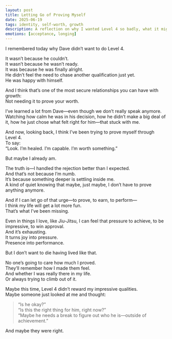 ```yaml
---
layout: post
title: Letting Go of Proving Myself
date: 2025-06-19
tags: identity, self-worth, growth
description: A reflection on why I wanted Level 4 so badly, what it might have represented, and how I’m beginning to loosen my grip on the need to prove anything at all.
emotions: [acceptance, longing]
---
```


I remembered today why Dave didn’t want to do Level 4.

It wasn’t because he couldn’t.  
It wasn’t because he wasn’t ready.  
It was because he was finally alright.  
He didn’t feel the need to chase another qualification just yet.  
He was happy with himself.

And I think that’s one of the most secure relationships you can have with growth:  
Not needing it to prove your worth.

I’ve learned a lot from Dave—even though we don’t really speak anymore.  
Watching how calm he was in his decision, how he didn’t make a big deal of it, how he just chose what felt right for him—that stuck with me.

And now, looking back, I think I’ve been trying to prove myself through Level 4.  
To say:  
“Look. I’m healed. I’m capable. I’m worth something.”

But maybe I already am.

The truth is—I handled the rejection better than I expected.  
And that’s not because I’m numb.  
It’s because something deeper is settling inside me.  
A kind of quiet knowing that maybe, just maybe, I don’t have to prove anything anymore.

And if I can let go of that urge—to prove, to earn, to perform—  
I think my life will get a lot more fun.  
That’s what I’ve been missing.

Even in things I love, like Jiu-Jitsu, I can feel that pressure to achieve, to be impressive, to win approval.  
And it’s exhausting.  
It turns joy into pressure.  
Presence into performance.

But I don’t want to die having lived like that.

No one’s going to care how much I proved.  
They’ll remember how I made them feel.  
And whether I was really there in my life.  
Or always trying to climb out of it.

Maybe this time, Level 4 didn’t reward my impressive qualities.  
Maybe someone just looked at me and thought:

> “Is he okay?”  
> “Is this the right thing for him, right now?”  
> “Maybe he needs a break to figure out who he is—outside of achievement.”

And maybe they were right.
